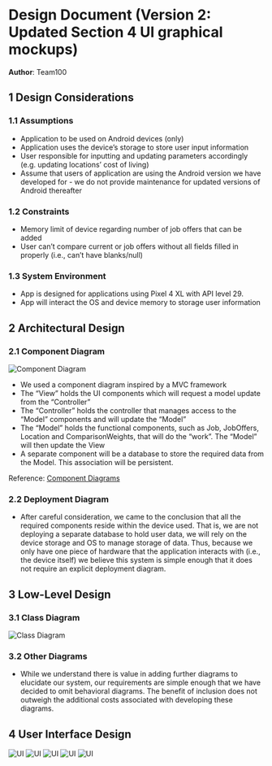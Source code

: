 # Design Document (Version 2: Updated Section 4 UI graphical mockups)

**Author**: Team100

## 1 Design Considerations

### 1.1 Assumptions

* Application to be used on Android devices (only)
* Application uses the device’s storage to store user input information
* User responsible for inputting and updating parameters accordingly (e.g. updating locations’  cost of living)
* Assume that users of application are using the Android version we have developed for - we do not provide maintenance for updated versions of Android thereafter


### 1.2 Constraints

* Memory limit of device regarding number of job offers that can be added
* User can’t compare current or job offers without all fields filled in properly (i.e., can’t have blanks/null)


### 1.3 System Environment

* App is designed for applications using Pixel 4 XL with API level 29.
* App will interact the OS and device memory to storage user information

## 2 Architectural Design

### 2.1 Component Diagram
![Component Diagram](./images/ComponentDiagram.png)

* We used a component diagram inspired by a MVC framework
* The “View” holds the UI components which will request a model update from the “Controller”
* The “Controller” holds the controller that manages access to the “Model” components and will update the “Model”
* The “Model” holds the functional components, such as Job, JobOffers, Location and ComparisonWeights, that will do the “work”. The “Model” will then update the View
* A separate component will be a database to store the required data from the Model. This association will be persistent.

Reference: [Component Diagrams](https://stackoverflow.com/questions/52807195/which-is-an-accurately-approach-of-mvcs-component-diagram)


### 2.2 Deployment Diagram

* After careful consideration, we came to the conclusion that all the required components reside within the device used. That is, we are not deploying a separate database to hold user data, we will rely on the device storage and OS to manage storage of data. Thus, because we only have one piece of hardware that the application interacts with (i.e., the device itself) we believe this system is simple enough that it does not require an explicit deployment diagram. 

## 3 Low-Level Design

### 3.1 Class Diagram

![Class Diagram](./images/ClassDiagram.png)

### 3.2 Other Diagrams

* While we understand there is value in adding further diagrams to elucidate our system, our requirements are simple enough that we have decided to omit behavioral diagrams. The benefit of inclusion does not outweigh the additional costs associated with developing these diagrams.

## 4 User Interface Design
![UI](./images/MainMenu-UI.png)
![UI](./images/EnterCurrentJob-UI.png)
![UI](./images/EnterJobOffer-UI.png)
![UI](./images/AdjustComparisonWeights-UI.png)
![UI](./images/CompareJobOffers-UI.png)

